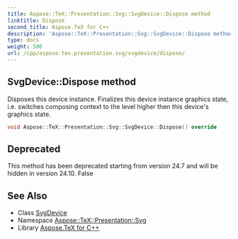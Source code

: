 ```yaml
---
title: Aspose::TeX::Presentation::Svg::SvgDevice::Dispose method
linktitle: Dispose
second_title: Aspose.TeX for C++
description: 'Aspose::TeX::Presentation::Svg::SvgDevice::Dispose method. Disposes this device instance. Finalizes this device instance graphics state, i.e. switches composing context to the level higher then this device''s graphics state in C++.'
type: docs
weight: 500
url: /cpp/aspose.tex.presentation.svg/svgdevice/dispose/
---
```

## SvgDevice::Dispose method


Disposes this device instance. Finalizes this device instance graphics state, i.e. switches composing context to the level higher then this device's graphics state.

```cpp
void Aspose::TeX::Presentation::Svg::SvgDevice::Dispose() override
```


## Deprecated
This method has been deprecated starting from version 24.7 and will be hidden in version 24.10. False 

## See Also

* Class [SvgDevice](../)
* Namespace [Aspose::TeX::Presentation::Svg](../../)
* Library [Aspose.TeX for C++](../../../)
